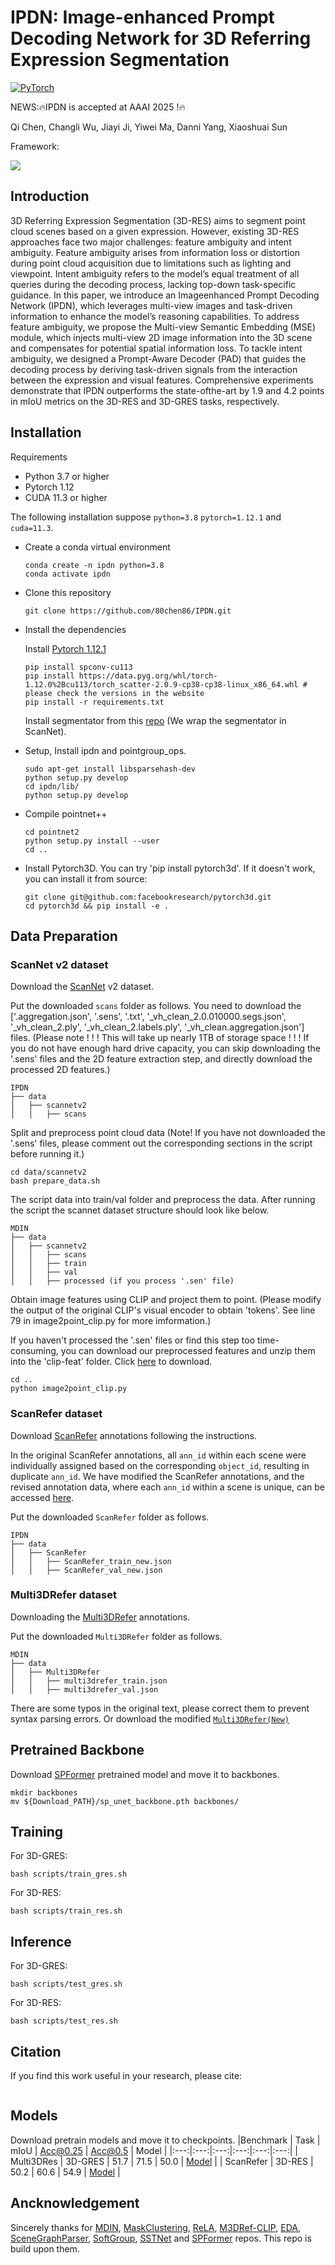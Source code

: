 # IPDN: Image-enhanced Prompt Decoding Network for 3D Referring Expression Segmentation
[![PyTorch](https://img.shields.io/badge/PyTorch-1.12.1-%23EE4C2C.svg?style=&logo=PyTorch&logoColor=white)](https://pytorch.org/)

NEWS:🔥IPDN is accepted at AAAI 2025 !🔥

Qi Chen, Changli Wu, Jiayi Ji, Yiwei Ma, Danni Yang, Xiaoshuai Sun

Framework:

<img src="docs\IPDN.png"/>

## Introduction
3D Referring Expression Segmentation (3D-RES) aims to
segment point cloud scenes based on a given expression.
However, existing 3D-RES approaches face two major challenges: feature ambiguity and intent ambiguity. Feature ambiguity arises from information loss or distortion during point
cloud acquisition due to limitations such as lighting and viewpoint. Intent ambiguity refers to the model’s equal treatment
of all queries during the decoding process, lacking top-down
task-specific guidance. In this paper, we introduce an Imageenhanced Prompt Decoding Network (IPDN), which leverages multi-view images and task-driven information to enhance the model’s reasoning capabilities. To address feature
ambiguity, we propose the Multi-view Semantic Embedding
(MSE) module, which injects multi-view 2D image information into the 3D scene and compensates for potential spatial
information loss. To tackle intent ambiguity, we designed a
Prompt-Aware Decoder (PAD) that guides the decoding process by deriving task-driven signals from the interaction between the expression and visual features. Comprehensive experiments demonstrate that IPDN outperforms the state-ofthe-art by 1.9 and 4.2 points in mIoU metrics on the 3D-RES
and 3D-GRES tasks, respectively.

## Installation

Requirements

- Python 3.7 or higher
- Pytorch 1.12
- CUDA 11.3 or higher

The following installation suppose `python=3.8` `pytorch=1.12.1` and `cuda=11.3`.
- Create a conda virtual environment

  ```
  conda create -n ipdn python=3.8
  conda activate ipdn
  ```

- Clone this repository

  ```
  git clone https://github.com/80chen86/IPDN.git
  ```

- Install the dependencies

  Install [Pytorch 1.12.1](https://pytorch.org/)

  ```
  pip install spconv-cu113
  pip install https://data.pyg.org/whl/torch-1.12.0%2Bcu113/torch_scatter-2.0.9-cp38-cp38-linux_x86_64.whl # please check the versions in the website
  pip install -r requirements.txt
  ```

  Install segmentator from this [repo](https://github.com/Karbo123/segmentator) (We wrap the segmentator in ScanNet).

- Setup, Install ipdn and pointgroup_ops.

  ```
  sudo apt-get install libsparsehash-dev
  python setup.py develop
  cd ipdn/lib/
  python setup.py develop
  ```
- Compile pointnet++
  ```
  cd pointnet2
  python setup.py install --user
  cd ..
  ```
- Install Pytorch3D. You can try 'pip install pytorch3d'. If it doesn't work, you can install it from source:
  ```
  git clone git@github.com:facebookresearch/pytorch3d.git
  cd pytorch3d && pip install -e .
  ```

## Data Preparation

### ScanNet v2 dataset

Download the [ScanNet](http://www.scan-net.org/) v2 dataset.

Put the downloaded `scans` folder as follows. You need to download the ['.aggregation.json', '.sens', '.txt', '_vh_clean_2.0.010000.segs.json', '_vh_clean_2.ply', '_vh_clean_2.labels.ply', '_vh_clean.aggregation.json'] files. (Please note ! ! ! This will take up nearly 1TB of storage space ! ! ! If you do not have enough hard drive capacity, you can skip downloading the '.sens' files and the 2D feature extraction step, and directly download the processed 2D features.)

```
IPDN
├── data
│   ├── scannetv2
│   │   ├── scans
```

Split and preprocess point cloud data (Note! If you have not downloaded the '.sens' files, please comment out the corresponding sections in the script before running it.)

```
cd data/scannetv2
bash prepare_data.sh
```

The script data into train/val folder and preprocess the data. After running the script the scannet dataset structure should look like below.

```
MDIN
├── data
│   ├── scannetv2
│   │   ├── scans
│   │   ├── train
│   │   ├── val
│   │   ├── processed (if you process '.sen' file)
```

Obtain image features using CLIP and project them to point. (Please modify the output of the original CLIP's visual encoder to obtain 'tokens'. See line 79 in image2point_clip.py for more imformation.)

If you haven't processed the '.sen' files or find this step too time-consuming, you can download our preprocessed features and unzip them into the 'clip-feat' folder. Click [here](https://drive.google.com/drive/folders/1WD0AlPBAxwb8zpmTeuXphRw9wrpNafUG?usp=sharing) to download.

```
cd ..
python image2point_clip.py
```

### ScanRefer dataset
Download [ScanRefer](https://github.com/daveredrum/ScanRefer) annotations following the instructions.

In the original ScanRefer annotations, all `ann_id` within each scene were individually assigned based on the corresponding `object_id`, resulting in duplicate `ann_id`. We have modified the ScanRefer annotations, and the revised annotation data, where each `ann_id` within a scene is unique, can be accessed [here](https://drive.google.com/drive/folders/1WD0AlPBAxwb8zpmTeuXphRw9wrpNafUG?usp=sharing).

Put the downloaded `ScanRefer` folder as follows.
```
IPDN
├── data
│   ├── ScanRefer
│   │   ├── ScanRefer_train_new.json
│   │   ├── ScanRefer_val_new.json
```

### Multi3DRefer dataset
Downloading the [Multi3DRefer](https://aspis.cmpt.sfu.ca/projects/multi3drefer/data/multi3drefer_train_val.zip) annotations. 

Put the downloaded `Multi3DRefer` folder as follows.
```
MDIN
├── data
│   ├── Multi3DRefer
│   │   ├── multi3drefer_train.json
│   │   ├── multi3drefer_val.json
```
There are some typos in the original text, please correct them to prevent syntax parsing errors. Or download the modified [`Multi3DRefer(New)`](https://drive.google.com/drive/folders/1WD0AlPBAxwb8zpmTeuXphRw9wrpNafUG?usp=sharing)

## Pretrained Backbone

Download [SPFormer](https://drive.google.com/drive/folders/1WD0AlPBAxwb8zpmTeuXphRw9wrpNafUG?usp=sharing) pretrained model and move it to backbones.
```
mkdir backbones
mv ${Download_PATH}/sp_unet_backbone.pth backbones/
```

## Training
For 3D-GRES:
```
bash scripts/train_gres.sh
```
For 3D-RES:
```
bash scripts/train_res.sh
```

## Inference
For 3D-GRES:
```
bash scripts/test_gres.sh
```
For 3D-RES:
```
bash scripts/test_res.sh
```

## Citation

If you find this work useful in your research, please cite:

```

```

## Models
Download pretrain models and move it to checkpoints.
|Benchmark | Task  | mIoU | Acc@0.25 | Acc@0.5 | Model |
|:---:|:---:|:---:|:---:|:---:|:---:|
| Multi3DRes | 3D-GRES | 51.7 | 71.5 | 50.0 | [Model](https://drive.google.com/drive/folders/1WD0AlPBAxwb8zpmTeuXphRw9wrpNafUG?usp=sharing) |
| ScanRefer   | 3D-RES | 50.2 | 60.6 | 54.9 | [Model](https://drive.google.com/drive/folders/1WD0AlPBAxwb8zpmTeuXphRw9wrpNafUG?usp=sharing) |

## Ancknowledgement

Sincerely thanks for [MDIN](https://github.com/sosppxo/MDIN), [MaskClustering](https://github.com/PKU-EPIC/MaskClustering), [ReLA](https://github.com/henghuiding/ReLA), [M3DRef-CLIP](https://github.com/3dlg-hcvc/M3DRef-CLIP), [EDA](https://github.com/yanmin-wu/EDA), [SceneGraphParser](https://github.com/vacancy/SceneGraphParser), [SoftGroup](https://github.com/thangvubk/SoftGroup), [SSTNet](https://github.com/Gorilla-Lab-SCUT/SSTNet) and [SPFormer](https://github.com/sunjiahao1999/SPFormer) repos. This repo is build upon them.
